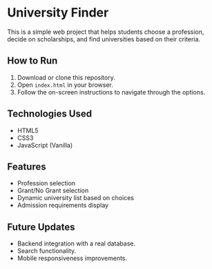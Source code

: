# University Finder

This is a simple web project that helps students choose a profession, decide on scholarships, and find universities based on their criteria.

## How to Run
1. Download or clone this repository.
2. Open `index.html` in your browser.
3. Follow the on-screen instructions to navigate through the options.

## Technologies Used
- HTML5
- CSS3
- JavaScript (Vanilla)

## Features
- Profession selection
- Grant/No Grant selection
- Dynamic university list based on choices
- Admission requirements display

## Future Updates
- Backend integration with a real database.
- Search functionality.
- Mobile responsiveness improvements.
